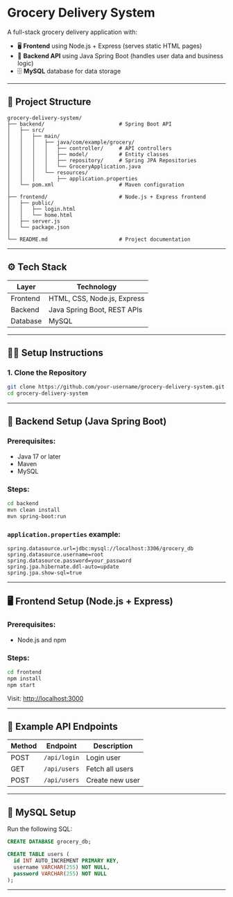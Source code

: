 # Grocery Delivery System

A full-stack grocery delivery application with:

- 🖥️ **Frontend** using Node.js + Express (serves static HTML pages)
- 🚀 **Backend API** using Java Spring Boot (handles user data and business logic)
- 🗄️ **MySQL** database for data storage

---

## 📁 Project Structure

```
grocery-delivery-system/
├── backend/                        # Spring Boot API
│   ├── src/
│   │   ├── main/
│   │   │   ├── java/com/example/grocery/
│   │   │   │   ├── controller/     # API controllers
│   │   │   │   ├── model/          # Entity classes
│   │   │   │   ├── repository/     # Spring JPA Repositories
│   │   │   │   └── GroceryApplication.java
│   │   │   └── resources/
│   │   │       ├── application.properties
│   └── pom.xml                     # Maven configuration
│
├── frontend/                       # Node.js + Express frontend
│   ├── public/
│   │   ├── login.html
│   │   └── home.html
│   ├── server.js
│   └── package.json
│
└── README.md                       # Project documentation
```

---

## ⚙️ Tech Stack

| Layer      | Technology         |
|------------|--------------------|
| Frontend   | HTML, CSS, Node.js, Express |
| Backend    | Java Spring Boot, REST APIs |
| Database   | MySQL              |

---

## 🧑‍💻 Setup Instructions

### 1. Clone the Repository

```bash
git clone https://github.com/your-username/grocery-delivery-system.git
cd grocery-delivery-system
```

---

## 🔧 Backend Setup (Java Spring Boot)

### Prerequisites:
- Java 17 or later
- Maven
- MySQL

### Steps:

```bash
cd backend
mvn clean install
mvn spring-boot:run
```

### `application.properties` example:

```properties
spring.datasource.url=jdbc:mysql://localhost:3306/grocery_db
spring.datasource.username=root
spring.datasource.password=your_password
spring.jpa.hibernate.ddl-auto=update
spring.jpa.show-sql=true
```

---

## 🖥️ Frontend Setup (Node.js + Express)

### Prerequisites:
- Node.js and npm

### Steps:

```bash
cd frontend
npm install
npm start
```

Visit: [http://localhost:3000](http://localhost:3000)

---

## 🔗 Example API Endpoints

| Method | Endpoint          | Description        |
|--------|-------------------|--------------------|
| POST   | `/api/login`      | Login user         |
| GET    | `/api/users`      | Fetch all users    |
| POST   | `/api/users`      | Create new user    |

---

## 🧪 MySQL Setup

Run the following SQL:

```sql
CREATE DATABASE grocery_db;

CREATE TABLE users (
  id INT AUTO_INCREMENT PRIMARY KEY,
  username VARCHAR(255) NOT NULL,
  password VARCHAR(255) NOT NULL
);
```

---
